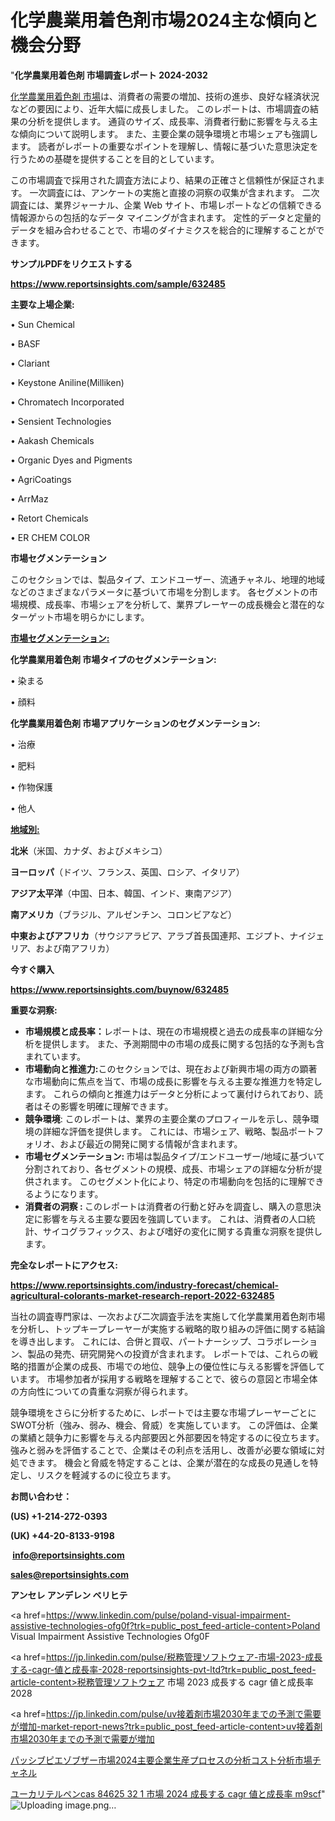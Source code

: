 # 化学農業用着色剤市場2024主な傾向と機会分野

"<strong>化学農業用着色剤 市場調査レポート 2024-2032</strong>

<a href=https://www.reportsinsights.com/sample/632485>化学農業用着色剤 市場</a>は、消費者の需要の増加、技術の進歩、良好な経済状況などの要因により、近年大幅に成長しました。 このレポートは、市場調査の結果の分析を提供します。 通貨のサイズ、成長率、消費者行動に影響を与える主な傾向について説明します。 また、主要企業の競争環境と市場シェアも強調します。 読者がレポートの重要なポイントを理解し、情報に基づいた意思決定を行うための基礎を提供することを目的としています。

この市場調査で採用された調査方法により、結果の正確さと信頼性が保証されます。 一次調査には、アンケートの実施と直接の洞察の収集が含まれます。 二次調査には、業界ジャーナル、企業 Web サイト、市場レポートなどの信頼できる情報源からの包括的なデータ マイニングが含まれます。 定性的データと定量的データを組み合わせることで、市場のダイナミクスを総合的に理解することができます。

<strong><b>サンプルPDFをリクエストする</b></strong>

<a href=https://www.reportsinsights.com/sample/632485><strong><u>https://www.reportsinsights.com/sample/632485</u></strong></a>

<strong>主要な上場企業:</strong>

• Sun Chemical

• BASF

• Clariant

• Keystone Aniline(Milliken)

• Chromatech Incorporated

• Sensient Technologies

• Aakash Chemicals

• Organic Dyes and Pigments

• AgriCoatings

• ArrMaz

• Retort Chemicals

• ER CHEM COLOR

<strong>市場セグメンテーション</strong>

このセクションでは、製品タイプ、エンドユーザー、流通チャネル、地理的地域などのさまざまなパラメータに基づいて市場を分割します。 各セグメントの市場規模、成長率、市場シェアを分析して、業界プレーヤーの成長機会と潜在的なターゲット市場を明らかにします。

<strong><u>市場セグメンテーション</u></strong><strong><u>:</u></strong>

<strong>化学農業用着色剤 市場タイプのセグメンテーション:</strong>

• 染まる

• 顔料

<strong>化学農業用着色剤 市場アプリケーションのセグメンテーション:</strong>

• 治療

• 肥料

• 作物保護

• 他人

<strong><u>地域別</u></strong><strong><u>:</u></strong>

<strong>北米</strong>（米国、カナダ、およびメキシコ）

<strong>ヨーロッパ</strong>（ドイツ、フランス、英国、ロシア、イタリア）

<strong>アジア太平洋</strong>（中国、日本、韓国、インド、東南アジア）

<strong>南アメリカ</strong>（ブラジル、アルゼンチン、コロンビアなど）

<strong>中東およびアフリカ</strong>（サウジアラビア、アラブ首長国連邦、エジプト、ナイジェリア、および南アフリカ）

<strong>今すぐ購入</strong>

<a href=https://www.reportsinsights.com/buynow/632485><strong><u>https://www.reportsinsights.com/buynow/632485</u></strong></a>

<strong>重要な洞察:</strong>
<ul>
  <li><strong>市場規模と成長率：</strong>レポートは、現在の市場規模と過去の成長率の詳細な分析を提供します。 また、予測期間中の市場の成長に関する包括的な予測も含まれています。</li>
  <li><strong>市場動向と推進力:</strong>このセクションでは、現在および新興市場の両方の顕著な市場動向に焦点を当て、市場の成長に影響を与える主要な推進力を特定します。 これらの傾向と推進力はデータと分析によって裏付けられており、読者はその影響を明確に理解できます。</li>
  <li><strong>競争環境</strong>: このレポートは、業界の主要企業のプロフィールを示し、競争環境の詳細な評価を提供します。 これには、市場シェア、戦略、製品ポートフォリオ、および最近の開発に関する情報が含まれます。</li>
  <li><strong>市場セグメンテーション: </strong>市場は製品タイプ/エンドユーザー/地域に基づいて分割されており、各セグメントの規模、成長、市場シェアの詳細な分析が提供されます。 このセグメント化により、特定の市場動向を包括的に理解できるようになります。</li>
  <li><strong>消費者の洞察 : </strong>このレポートは消費者の行動と好みを調査し、購入の意思決定に影響を与える主要な要因を強調しています。 これは、消費者の人口統計、サイコグラフィックス、および嗜好の変化に関する貴重な洞察を提供します。</li>
</ul>
<strong>完全なレポートにアクセス:</strong>

<a href=https://www.reportsinsights.com/industry-forecast/chemical-agricultural-colorants-market-research-report-2022-632485><strong><u><b>https://www.reportsinsights.com/industry-forecast/chemical-agricultural-colorants-market-research-report-2022-632485</b></u></strong></a>

当社の調査専門家は、一次および二次調査手法を実施して化学農業用着色剤市場を分析し、トップキープレーヤーが実施する戦略的取り組みの評価に関する結論を導き出します。 これには、合併と買収、パートナーシップ、コラボレーション、製品の発売、研究開発への投資が含まれます。 レポートでは、これらの戦略的措置が企業の成長、市場での地位、競争上の優位性に与える影響を評価しています。 市場参加者が採用する戦略を理解することで、彼らの意図と市場全体の方向性についての貴重な洞察が得られます。

競争環境をさらに分析するために、レポートでは主要な市場プレーヤーごとにSWOT分析（強み、弱み、機会、脅威）を実施しています。 この評価は、企業の業績と競争力に影響を与える内部要因と外部要因を特定するのに役立ちます。 強みと弱みを評価することで、企業はその利点を活用し、改善が必要な領域に対処できます。 機会と脅威を特定することは、企業が潜在的な成長の見通しを特定し、リスクを軽減するのに役立ちます。

<strong>お問い合わせ：</strong>

<strong>(US) +1-214-272-0393</strong>

<strong>(UK) +44-20-8133-9198</strong>

<strong> </strong><a href=info@reportsinsights.com><strong><u>info@reportsinsights.com</u></strong></a>

<a href=sales@reportsinsights.com><strong><u>sales@reportsinsights.com</u></strong></a>

<strong>アンセレ アンデレン ベリヒテ</strong>

<a href=https://www.linkedin.com/pulse/poland-visual-impairment-assistive-technologies-ofg0f?trk=public_post_feed-article-content>Poland Visual Impairment Assistive Technologies Ofg0F</a>

<a href=https://jp.linkedin.com/pulse/税務管理ソフトウェア-市場-2023-成長する-cagr-値と成長率-2028-reportsinsights-pvt-ltd?trk=public_post_feed-article-content>税務管理ソフトウェア 市場 2023 成長する cagr 値と成長率 2028</a>

<a href=https://jp.linkedin.com/pulse/uv接着剤市場2030年までの予測で需要が増加-market-report-news?trk=public_post_feed-article-content>uv接着剤市場2030年までの予測で需要が増加</a>

<a href=https://www.linkedin.com/pulse/パッシブピエゾブザー市場2024主要企業生産プロセスの分析コスト分析市場チャネル-reports-insights-expert-nt0sf/>パッシブピエゾブザー市場2024主要企業生産プロセスの分析コスト分析市場チャネル</a>

<a href=https://www.linkedin.com/pulse/ユーカリテルペンcas-84625-32-1-市場-2024-成長する-cagr-値と成長率-m9scf/>ユーカリテルペンcas 84625 32 1 市場 2024 成長する cagr 値と成長率 m9scf</a>"
![Uploading image.png…]()

